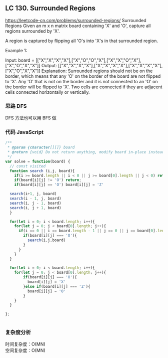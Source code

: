 ## LC 130. Surrounded Regions

https://leetcode-cn.com/problems/surrounded-regions/
Surrounded Regions
Given an m x n matrix board containing 'X' and 'O', capture all regions surrounded by 'X'.

A region is captured by flipping all 'O's into 'X's in that surrounded region.

Example 1:

Input: board = [["X","X","X","X"],["X","O","O","X"],["X","X","O","X"],["X","O","X","X"]]
Output: [["X","X","X","X"],["X","X","X","X"],["X","X","X","X"],["X","O","X","X"]]
Explanation: Surrounded regions should not be on the border, which means that any 'O' on the border of the board are not flipped to 'X'. Any 'O' that is not on the border and it is not connected to an 'O' on the border will be flipped to 'X'. Two cells are connected if they are adjacent cells connected horizontally or vertically.

### 思路 DFS

DFS 方法也可以用 BFS 做

### 代码 JavaScript

```JavaScript
/**
 * @param {character[][]} board
 * @return {void} Do not return anything, modify board in-place instead.
 */
var solve = function(board) {
  // const visited
  function search (i,j, board){
    if(i >= board.length || i < 0 || j >= board[0].length || j < 0) return;
    if(board[i][j] != 'O') return;
    if(board[i][j] == 'O') board[i][j] = 'Z'

  search(i+1, j, board)
  search(i - 1, j, board)
  search(i, j - 1, board)
  search(i, j + 1, board)
  }

  for(let i = 0; i < board.length; i++){
    for(let j = 0; j < board[0].length; j++){
      if(i == 0 || i == board.length - 1 || j == 0 || j == board[0].length - 1){
        if(board[i][j] === 'O'){
          search(i,j,board)
        }
      }
    }
  }

  for(let i = 0; i < board.length; i++){
    for(let j = 0; j < board[0].length; j++){
        if(board[i][j] === 'O'){
          board[i][j] = 'X'
        }else if(board[i][j] === 'Z'){
          board[i][j] = 'O'
        }
    }
  }

};



```

### 复杂度分析

时间复杂度：O(MN) </br>
空间复杂度：O(MN)
